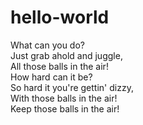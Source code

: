 hello-world
===========

What can you do?  
Just grab ahold and juggle,  
All those balls in the air!  
How hard can it be?  
So hard it you're gettin' dizzy,  
With those balls in the air!  
Keep those balls in the air!  
